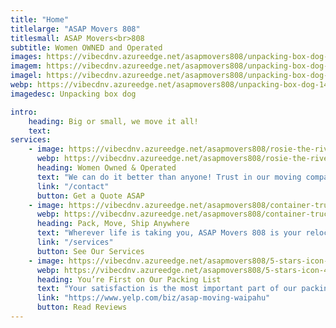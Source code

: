 ```yaml
---
title: "Home"
titlelarge: "ASAP Movers 808"
titlesmall: ASAP Movers<br>808
subtitle: Women OWNED and Operated
images: https://vibecdnv.azureedge.net/asapmovers808/unpacking-box-dog-450.jpg
imagem: https://vibecdnv.azureedge.net/asapmovers808/unpacking-box-dog-700.jpg
imagel: https://vibecdnv.azureedge.net/asapmovers808/unpacking-box-dog-1440.jpg
webp: https://vibecdnv.azureedge.net/asapmovers808/unpacking-box-dog-1440.webp
imagedesc: Unpacking box dog

intro:
    heading: Big or small, we move it all!
    text: 
services:
    - image: https://vibecdnv.azureedge.net/asapmovers808/rosie-the-riveter-icon-417x417.png
      webp: https://vibecdnv.azureedge.net/asapmovers808/rosie-the-riveter-icon-417x417.webp
      heading: Women Owned & Operated
      text: "We can do it better than anyone! Trust in our moving company’s experience and passion to keep you and your life moving forward."
      link: "/contact"
      button: Get a Quote ASAP
    - image: https://vibecdnv.azureedge.net/asapmovers808/container-truck-icon-417x417.png
      webp: https://vibecdnv.azureedge.net/asapmovers808/container-truck-icon-417x417.webp
      heading: Pack, Move, Ship Anywhere
      text: "Wherever life is taking you, ASAP Movers 808 is your relocation company. We’ll pack your belongings and ship them where they need to be so you can focus on the important things."
      link: "/services"
      button: See Our Services
    - image: https://vibecdnv.azureedge.net/asapmovers808/5-stars-icon-417x417.png
      webp: https://vibecdnv.azureedge.net/asapmovers808/5-stars-icon-417x417.webp
      heading: You’re First on Our Packing List
      text: "Your satisfaction is the most important part of our packing list! Customer service is our priority so you can enjoy a stress-free moving experience."
      link: "https://www.yelp.com/biz/asap-moving-waipahu"
      button: Read Reviews
---
```


